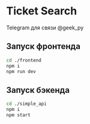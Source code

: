 # Ticket Search
Telegram для связи @geek_py

## Запуск фронтенда

```bash
cd ./frontend
npm i
npm run dev
```

## Запуск бэкенда

```bash
cd ./simple_api
npm i
npm start
```